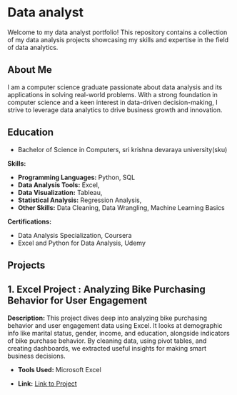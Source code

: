 # Data analyst

Welcome to my data analyst portfolio! This repository contains a collection of my data analysis projects showcasing my skills and expertise in the field of data analytics.

## About Me
I am a computer science graduate passionate about data analysis and its applications in solving real-world problems. With a strong foundation in computer science and a keen interest in data-driven decision-making, I strive to leverage data analytics to drive business growth and innovation.

## Education

- Bachelor of Science in Computers, sri krishna devaraya university(sku)
  
**Skills:**

- **Programming Languages:** Python, SQL
- **Data Analysis Tools:** Excel, 
- **Data Visualization:** Tableau, 
- **Statistical Analysis:** Regression Analysis,
- **Other Skills:** Data Cleaning, Data Wrangling, Machine Learning Basics

**Certifications:**

- Data Analysis Specialization, Coursera
- Excel and Python for Data Analysis, Udemy

  
## Projects


## 1. Excel Project : Analyzing Bike Purchasing Behavior for User Engagement
**Description:** This project dives deep into analyzing bike purchasing behavior and user engagement data using Excel. It looks at demographic info like marital status, gender, income, and education,
alongside indicators of bike purchase behavior. By cleaning data, using pivot tables, and creating dashboards, we extracted useful insights for making smart business decisions.
- **Tools Used:** Microsoft Excel

- **Link:** [Link to Project](insert_link_to_project_repository)




 

  





